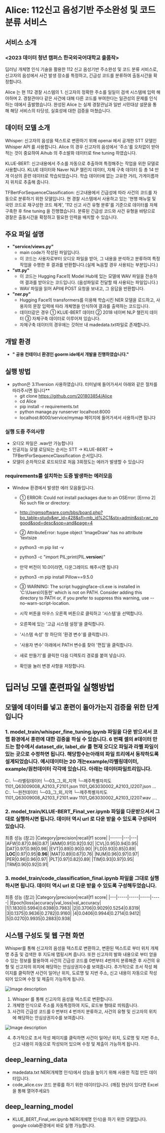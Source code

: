 # **Alice: 112신고 음성기반 주소완성 및 코드 분류 서비스**
## 서비스 소개 
### <2023 데이터 청년 캠퍼스 한국외국어대학교 출품작>
 딥러닝 개체명 인식 기술을 활용한 112 신고 음성기반 주소완성 및 코드 분류 서비스로, 
신고자의 음성에서 사건 발생 장소를 특정하고, 긴급성 코드를 분류하여 출동시간을
확정합니다.

Alice 는 현 112 경찰 시스템의 1. 신고자의 정확한 주소를 일일이 검색 시스템에 입력
해야하며 2. 경찰관마다 같은 사건에 대해 다른 코드를 부여한다는 일관성의 문제를
인식하는 데에서 출발했습니다. 완성된 Alice 는 실제 경찰관님과 일반 시민대상 설문을
통해 해당 서비스의 타당성, 실효성에 대한 검증을 마쳤습니다.

## 데이터 모델 소개

 Whisper: 신고자의 음성을 텍스트로 변환하기 위해 openai 에서 공개한 STT 모델인
Whisper API 를 사용합니다. Alice 의 경우 신고자의 음성에서 '주소'를 오차없이 받아적는
것이 중요하여 Aihub 의 주소발화 데이터로 fine tuning 하였습니다.

 KLUE-BERT: 신고내용에서 주소를 자동으로 추출하여 특정해주는 작업을 위한 모델로
사용합니다. KLUE 데이터와 Naver NLP 챌린지 데이터, 자체 구축 데이터 등 총 14 만개
이상의 훈련 데이터로 학습되었습니다. 학습 데이터에 없는 고유한 거리, 가게이름까지
위치로 추출해 줍니다. 

 TFBertForSequenceClassification: 신고내용에서 긴급성에 따라 사건의 코드를 자동으로
분류하기 위한 모델입니다. 현 경찰 시스템에서 사용하고 있는 '현행 매뉴얼 및 국민
코드로 재구성한 코드 체계', '112 신고 사건 유형 분류'를 기준으로 데이터를 자체
구축한 후 fine tuning 을 진행했습니다. 분류된 긴급성 코드와 사건 유형을 바탕으로
경찰은 출동시간을 확정하고 필요한 인력을 배치할 수 있습니다.


## **주요 파일 설명**
+ **"service/views.py"**
  + main code가 작성된 파일입니다.
  + 이 코드는 사용자로부터 오디오 파일을 받아, 그 내용을 분석하고 분류하여 특정 작업을 수행한 후 결과를 반환합니다.(실제 녹음할 경우 사용되는 부분입니다.)
+ **"stt.py"**
  + 이 코드는 Hugging Face의 Model Hub에 있는 모델에 WAV 파일을 전송하여 결과를 받아오는 코드입니다. (음성파일로 전달할 때 사용되는 파일입니다.)
  + WAV 파일을 읽어 API에 POST 요청을 보내고, 그 응답을 반환합니다.
+ **"ner.py"**
  + Hugging Face의 transformers를 이용해 학습시킨 NER 모델을 로드하고, 사용자의 문장 입력에 따라 개체명을 인식하여 결과를 출력하는 코드입니다.
  + 데이터같은 경우 ① KLUE-BERT 데이터 ② 2018 네이버 NLP 챌린지 데이터 ③ 자체구축 데이터로 이루어져 있습니다.
  + 자체구축 데이터의 경우에는 깃허브 내 madedata.txt파일로 존재합니다.

## **개발 환경**
+ **" 공용 컨테이너 환경인 goorm ide에서 개발을 진행하였습니다."** 
  
## **실행 방법**
+ python은 3.11version 사용하였습니다. 터미널에 들어가셔서 아래와 같은 절차를 따라주시면 됩니다**
  + git clone https://github.com/201803854/Alice
  + cd Alice
  + pip install -r requirements.txt
  + python manage.py runserver localhost:8000
  + localhost:8000/service/mymap  페이지에 들어가셔서 사용하시면 됩니다
  
### **실행 도중 주의사항**
 + 오디오 파일은 .wav만 가능합니다
 + 인공지능 모델 로딩되는 순서는 STT -> KLUE-BERT -> TFBertForSequenceClassification 순서입니다.
 + 모델이 순차적으로 로드되므로 처음 3회정도는 에러가 발생할 수 있습니다
  
### **requirements를 설치하는 도중 발생하는 에러모음**
+ Window 환경에서 발생한 에러 모음들입니다.
  + ① ERROR: Could not install packages due to an OSError: [Errno 2] No such file or directory:  
  + http://ngmsoftware.com/bbs/board.php?bo_table=study&wr_id=428&sfl=mb_id%2C1&stx=admin&sst=wr_nogood&sod=desc&sop=and&page=4
  
  + ② AttributeError: tuype object 'ImageDraw' has no attribute 'textsize
  + python3 -m pip list -v
  + python3 -c "import PIL;print(PIL.__version__)"
  + 만약 버전이 10.0이라면, 다운그레이드 해주시면 됩니다
  + python3 -m pip install Pillow==9.5.0

  + ③ WARNING: The script huggingface-cli.exe is installed in 'C:\Users\이동현\' which is not on PATH. Consider adding this directory to PATH or, if you prefer to suppress this warning, use --no-warn-script-location.
  + 시작 버튼을 마우스 오른쪽 버튼으로 클릭하고 '시스템'을 선택합니다.
  + 오른쪽에 있는 '고급 시스템 설정'을 클릭합니다.
  + '시스템 속성' 창 하단의 '환경 변수'를 클릭합니다.
  + '사용자 변수' 아래에서 PATH 변수를 찾아 '편집'을 클릭합니다.
  + 새로 만들기'를 클릭한 다음 디렉토리 경로를 붙여 넣습니다.
  + 확인을 눌러 변경 사항을 저장합니다.
  
# **딥러닝 모델 훈련파일 실행방법**
## 모델에 데이터를 넣고 훈련이 돌아가는지 검증을 위한 단계입니다
### 1. model_train/whisper_fine_tuning.ipynb 파일을 다운 받으셔서 코랩 환경에서 훈련에 대한 검증을 하실 수 있습니다. 6 번째 셀의 #데이터 만드는 함수에서 dataset_dir, label_dir 를 현재 오디오 파일과 라벨 파일이 있는 곳으로 수정하면 됩니다. 해당함수는아래의 파일 트리에서 동작하도록 설계되었습니다. 예시데이터는 20 개는example/라벨링데이터, example/원천데이터 각각에 있습니다. 아래는 데이터파일트리입니다.
C:.
└─라벨링데이터
 └─03_그_외_지역
 └─제주특별자치도
 1101_Q63009008_A2103_F2101.json 
1101_Q63030002_A2103_I2207.json
 ...
C:.
└─원천데이터
 └─03_그_외_지역
 └─제주특별자치도
 1101_Q63009008_A2103_F2101.wav
 1101_Q63030002_A2103_I2207.wav
 ....
### 2. model_train/KLUE-BERT_Final_ver.ipynb 파일을 다운받으셔서 그대로 실행하시면 됩니다. 데이터 역시 url 로 다운 받을 수 있도록 구성되어있습니다.
최종 성능 (참고)
|Category|precision|recall|f1 score|
|------|---|---|
|AFW|0.87|0.86|0.87|
|ANM|0.91|0.92|0.92|
|CVL|0.95|0.94|0.95|
|DAT|0.97|0.98|0.98|
|EVT|0.89|0.90|0.90|
|FLD|0.93|0.85|0.89|
|**LOC**|0.97|0.95|**0.96**|
|MAT|0.89|0.67|0.76|
|NUM|0.96|0.97|0.97|
|PER|0.96|0.96|0.97|
|PLT|0.97|0.82|0.89|
|TIM|0.93|0.97|0.95|
|TRM|0.90|0.92|0.91|

### 3. model_train/code_classification_final.ipynb 파일을 그대로 실행하시면 됩니다. 데이터 역시 url 로 다운 받을 수 있도록 구성해두었습니다.

최종 성능 (참고) 
|Category|precision|recall|f1 score|
|---|-----|-----|-----|-----|
|Epoch|loss|accuracy|val_loss|val_accuracy|
|1|1.1830|0.5994|0.6398|0.7983|
|2|0.3706|0.9029|0.5254|0.8319|
|3|0.1375|0.9636|0.2782|0.9160|
|4|0.0406|0.9944|0.2714|0.9412|
|5|0.0270|0.9935|0.2883|0.938|
  
## **시스템 구성도 및 웹 구현 화면**

Whisper를 통해 신고자의 음성을 텍스트로 변환하고, 변환된 텍스트로 부터 위치 개체명 추출 및 검색한 후 지도에 맵핑시켜 줍니다. 또한 신고자의 발화 내용으로 부터 얻을 수 있는 정보를 활용하여 사건의 긴급성 코드를 0번부터 4번까지 분류해준 후 사건의 유형 및 신고자의 위치에 해당하는 안심상권지수를 보여줍니다. 추가적으로 조서 작성 페이지를 클릭하면 사건이 일어난 위치, 도로명 및 지번 주소, 신고 내용이 자동으로 작성되어 있으며 수정 및 제출이 가능하게 됩니다. 

![Image description](1.jpg)

1. Whisper 를 통해 신고자의 음성을 텍스트로 변환합니다.
2. 개체명 인식으로 주소를 자동특정하여 지도, 로드뷰 형태로 띄워줍니다.
3. 사건의 긴급성 코드를 0 번부터 4 번까지 분류하고, 사건의 유형 및 신고자의 위치에 해당하는 안심상권지수를 보여줍니다.

![Image description](2.jpg)

4. 추가적으로 조서 작성 페이지를 클릭하면 사건이 일어난 위치, 도로명 및 지번 주소, 신고 내용이 자동으로 작성되어 있으며 수정 및 제출이 가능하게 됩니다. 


## **deep_learning_data**
 + madedata.txt
   NER(개체명 인식)에서 성능을 높이기 위해 사용한 직접 만든 데이터입니다.
 + code_alice.csv 
   코드 분류를 하기 위한 데이터입니다. (깨짐 현상이 있다면 Excel을 통해 열어주세요!)
## **deep_learning_model**
 + KLUE_BERT_Final_ver.ipynb
   NER(개체명 인식)을 하기 위한 모델입니다. google colab환경에서 바로 실행 가능합니다.
   
   


   
   
   
   